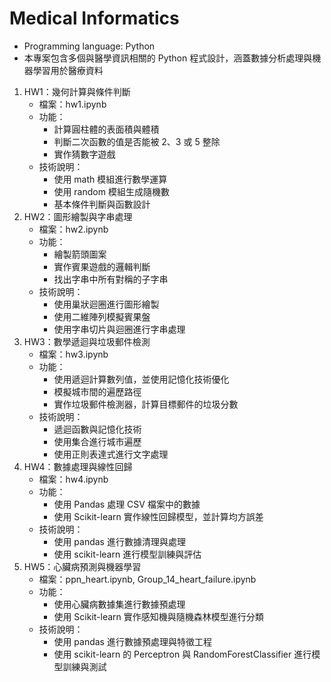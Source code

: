 # Medical Informatics
- Programming language: Python
- 本專案包含多個與醫學資訊相關的 Python 程式設計，涵蓋數據分析處理與機器學習用於醫療資料
1. HW1：幾何計算與條件判斷
   - 檔案：hw1.ipynb
   - 功能：
     - 計算圓柱體的表面積與體積
     - 判斷二次函數的值是否能被 2、3 或 5 整除
     - 實作猜數字遊戲
   - 技術說明：
     - 使用 math 模組進行數學運算
     - 使用 random 模組生成隨機數
     - 基本條件判斷與函數設計
2. HW2：圖形繪製與字串處理
   - 檔案：hw2.ipynb
   - 功能：
     - 繪製箭頭圖案
     - 實作賓果遊戲的邏輯判斷
     - 找出字串中所有對稱的子字串
   - 技術說明：
     - 使用巢狀迴圈進行圖形繪製
     - 使用二維陣列模擬賓果盤
     - 使用字串切片與迴圈進行字串處理
3. HW3：數學遞迴與垃圾郵件檢測
   - 檔案：hw3.ipynb
   - 功能：
     - 使用遞迴計算數列值，並使用記憶化技術優化
     - 模擬城市間的遍歷路徑
     - 實作垃圾郵件檢測器，計算目標郵件的垃圾分數
   - 技術說明：
     - 遞迴函數與記憶化技術
     - 使用集合進行城市遍歷
     - 使用正則表達式進行文字處理
4. HW4：數據處理與線性回歸
   - 檔案：hw4.ipynb
   - 功能：
     - 使用 Pandas 處理 CSV 檔案中的數據
     - 使用 Scikit-learn 實作線性回歸模型，並計算均方誤差
   - 技術說明：
     - 使用 pandas 進行數據清理與處理
     - 使用 scikit-learn 進行模型訓練與評估
5. HW5：心臟病預測與機器學習
   - 檔案：ppn_heart.ipynb, Group_14_heart_failure.ipynb
   - 功能：
     - 使用心臟病數據集進行數據預處理
     - 使用 Scikit-learn 實作感知機與隨機森林模型進行分類
   - 技術說明：
     - 使用 pandas 進行數據預處理與特徵工程
     - 使用 scikit-learn 的 Perceptron 與 RandomForestClassifier 進行模型訓練與測試
